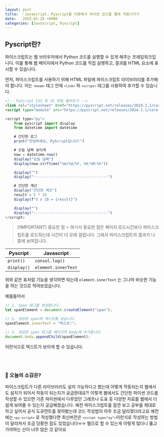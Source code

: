 ```yaml
---
layout: post
title:  ⌜Javascript⌟ Pyscript를 이용해서 파이썬 코드를 웹에 적용시키기
date:   2025-01-28 +0900
categories: [Javascript, Pyscript]
---
```

<!-- PyScript CSS 및 JS 파일 불러오기 -->
<link rel="stylesheet" href="https://pyscript.net/releases/2024.1.1/core.css">
<script type="module" src="https://pyscript.net/releases/2024.1.1/core.js"></script>

<!-- 로딩 CSS  -->
<style>
    #loading { outline: none; border: none; background: transparent }
</style>

<!-- 파이스크립트가 완전히 로드되면 로딩 닫기 -->
<script type="module">
    const loading = document.getElementById('loading');
    addEventListener('py:ready', () => loading.close());
    loading.showModal();
</script>

<!-- 로딩 html  -->
<dialog id="loading">
    <h1>Loading...</h1>
</dialog>


## Pyscript란?
파이스크립트는 웹 브라우저에서 Python 코드를 실행할 수 있게 해주는 프레임워크입니다.
이를 통해 웹 페이지에서 Python 코드를 직접 실행하고, 결과를 HTML 요소에 표시할 수 있습니다.

   
먼저, 파이스크립트를 사용하기 위해 HTML 파일에 파이스크립트 라이브러리를 추가해야 합니다. 
이는 <code>`<head>`</code> 태그 안에 <code>`<link>`</code> 와 <code>`<script>`</code> 태그를 사용하여 추가할 수 있습니다.

```html
<!-- PyScript CSS 및 JS 파일 불러오기 -->
<link rel="stylesheet" href="https://pyscript.net/releases/2024.1.1/core.css">
<script type="module" src="https://pyscript.net/releases/2024.1.1/core.js"></script>

```


<script type="py">
    from pyscript import display
    from datetime import datetime

    # 간단한 로그
    print("안녕하세요, PyScript입니다!")

    # 오늘 날짜 보이게
    now = datetime.now()
    display("오늘 날짜")
    display(now.strftime("%m/%d/%Y, %H:%M:%S"))

    display("")
    display("----------------------------------")

    # 간단한 계산
    display("간단한 계산")
    result = 5 * 10
    display(f"5 x 10 = {result}")

    display("")
    display("----------------------------------")
</script>




```Javascript
<script type="py">
    from pyscript import display
    from datetime import datetime

    # 간단한 로그
    print("안녕하세요, PyScript입니다!")

    # 오늘 날짜 보이게
    now = datetime.now()
    display("오늘 날짜")
    display(now.strftime("%m/%d/%Y, %H:%M:%S"))

    display("")
    display("----------------------------------")

    # 간단한 계산
    display("간단한 계산")
    result = 5 * 10
    display(f"5 x 10 = {result}")

    display("")
    display("----------------------------------")
</script>
```

> [!IMPORTANT] 중요한 점 ⭐️
> 여기서 중요한 점은 페이지 로드시간보다 파이스크립트를 로드하는데 시간이 더 오래 걸립니다.
그래서 파이스크립트의 결과가 나중에 보여집니다.


|      Pyscript        |          Javascript          |
|----------------------|------------------------------|
| <code>print()</code> |  <code>consol.log()</code>   |
|<code>display()</code>|<code>element.innerText</code>|

위와 같은 표처럼 기능을 생각하면 되는데 <code>element.innerText</code> 는 그나마 비슷한 기능을 하는 것으로 적어보았습니다.

예를들어서
```javascript
// 1. span 태그를 생성합니다.
let spanElement = document.createElement("span");

// 2. 생성한 span에 텍스트를 넣습니다.
spanElement.innerText = "텍스트!";

// 3. 생성한 span 태그를 페이지의 body에 추가합니다.
document.body.appendChild(spanElement);
```
이런식으로 텍스트가 보이게 할 수 있습니다.



<br><br>
### 🧐 오늘의 소감은?
파이스크립트가 다른 라이브러리도 설치 가능하다고 했는데 어떻게 작동되는지 웹에서도 설치가 되어서 작동이 되는지가 궁금한데요?!
이렇게 웹에서도 간단한 파이썬 코드를 작성할 수 있으면 기존 파이썬에서 다루었던 그래프나 도표 등 다양한 자료를 웹에서 더 쉽게 보여줄 수 있는지 궁금해졌습니다. 예전 파이스크립트를 잠깐 보고 공부를 제대로 하고 싶어서 공식 도큐먼트를 찾아봤는데 코드 작성법이 아주 조금 달라졌더라고요 예전에는 <code>`<py-script>`</code> 로 작성했다면  최신버전은 <code>`<script type="py">`</code>이런식로 작성하는 방법이 달라져서 조금 당황한 점도 있었습니다ㅠㅠ
웹으로 할 수 있는게 이렇게 많다니 뚫고 가야하는 산이 너무 많은 것 같아요

<br>